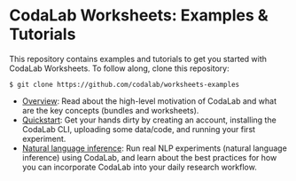 # CodaLab Worksheets: Examples & Tutorials

This repository contains examples and tutorials to get you started with CodaLab Worksheets.
To follow along, clone this repository:

    $ git clone https://github.com/codalab/worksheets-examples

- [Overview](https://github.com/codalab/codalab-worksheets/wiki):
  Read about the high-level motivation of CodaLab and what are the key concepts (bundles and worksheets).
- [Quickstart](00-quickstart/README.md):
  Get your hands dirty by creating an account, installing the CodaLab CLI, uploading some data/code, and running your first experiment.
- [Natural language inference](01-nli/README.md):
  Run real NLP experiments (natural language inference) using CodaLab,
  and learn about the best practices for how you can incorporate CodaLab into your daily research workflow.
